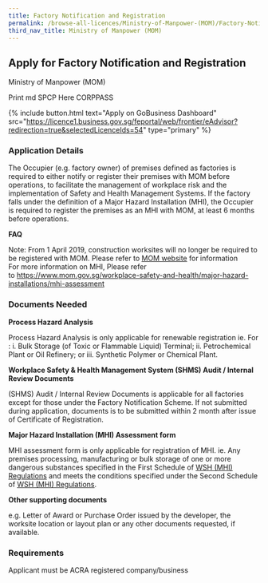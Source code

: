 ```yaml
---
title: Factory Notification and Registration
permalink: /browse-all-licences/Ministry-of-Manpower-(MOM)/Factory-Notification-and-Registration
third_nav_title: Ministry of Manpower (MOM)
---
```


## Apply for Factory Notification and Registration

Ministry of Manpower (MOM)

Print md SPCP Here CORPPASS

{% include button.html text="Apply on GoBusiness Dashboard" src="https://licence1.business.gov.sg/feportal/web/frontier/eAdvisor?redirection=true&selectedLicenceIds=54" type="primary" %}

### Application Details

<p>The Occupier (e.g. factory owner) of premises defined as factories is required to either notify or register their premises with MOM before operations, to facilitate the management of workplace risk and the implementation of Safety and Health Management Systems. If the factory falls under the definition of a Major Hazard Installation (MHI), the Occupier is required to register the premises as an MHI with MOM, at least 6 months before operations.</p>
<p><strong>FAQ</strong></p>
<p>Note: From 1 April 2019, construction worksites will no longer be required to be registered with MOM. Please refer to&nbsp;<a href="https://www.mom.gov.sg/workplace-safety-and-health/factory-notification-and-registration/requirements-for-factories" target="_blank" rel="noopener">MOM website</a>&nbsp;for information<br />For more information on MHI, Please refer to&nbsp;<a href="https://www.mom.gov.sg/workplace-safety-and-health/major-hazard-installations/mhi-assessment" target="_blank" rel="noopener">https://www.mom.gov.sg/workplace-safety-and-health/major-hazard-installations/mhi-assessment</a></p>

### Documents Needed

<p><strong>Process Hazard Analysis</strong></p>
<p>Process Hazard Analysis is only applicable for renewable registration ie. For : i. Bulk Storage (of Toxic or Flammable Liquid) Terminal; ii. Petrochemical Plant or Oil Refinery; or iii. Synthetic Polymer or Chemical Plant.</p>
<p><strong>Workplace Safety &amp; Health Management System (SHMS) Audit / Internal Review Documents</strong></p>
<p>(SHMS) Audit / Internal Review Documents is applicable for all factories except for those under the Factory Notification Scheme. If not submitted during application, documents is to be submitted within 2 month after issue of Certificate of Registration.</p>
<p><strong>Major Hazard Installation (MHI) Assessment form</strong></p>
<p>MHI assessment form is only applicable for registration of MHI. ie. Any premises processing, manufacturing or bulk storage of one or more dangerous substances specified in the First Schedule of&nbsp;<a href="http://statutes.agc.gov.sg/aol/search/display/view.w3p;page=0;query=CompId%3Ad0a5a91e-1319-499a-8fda-e401fae9663a;rec=0;resUrl=http%3A%2F%2Fstatutes.agc.gov.sg%2Faol%2Fbrowse%2FyearResults.w3p%3BpNum%3D5%3Btype%3DslGaz%3Byear%3D2017" target="_new"><u>WSH (MHI) Regulations</u></a>&nbsp;and meets the conditions specified under the Second Schedule of&nbsp;<a href="http://statutes.agc.gov.sg/aol/search/display/view.w3p;page=0;query=CompId%3Ad0a5a91e-1319-499a-8fda-e401fae9663a;rec=0;resUrl=http%3A%2F%2Fstatutes.agc.gov.sg%2Faol%2Fbrowse%2FyearResults.w3p%3BpNum%3D5%3Btype%3DslGaz%3Byear%3D2017" target="_new"><u>WSH (MHI) Regulations</u></a>.</p>
<p><strong>Other supporting documents</strong></p>
<p>e.g. Letter of Award or Purchase Order issued by the developer, the worksite location or layout plan or any other documents requested, if available.</p>

### Requirements

Applicant must be ACRA registered company/business


